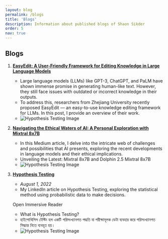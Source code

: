 ```yaml
---
layout: blog
permalink: /blogs
title: 'Blogs'
description: Information about published blogs of Shaon Sikder
order: 5
nav: true
---
```


## Blogs

1. **[EasyEdit: A User-Friendly Framework for Editing Knowledge in Large Language Models](https://medium.com/@shaon2221/easyedit-a-user-friendly-framework-for-editing-knowledge-in-large-language-models-8a29e5a96e0b)**
   - Large language models (LLMs) like GPT-3, ChatGPT, and PaLM have shown immense promise in generating human-like text. However, they still face issues with outdated or incorrect knowledge in their outputs.
   - To address this, researchers from Zhejiang University recently proposed EasyEdit — an easy-to-use knowledge editing framework for LLMs. In this post, I provide an overview of their work.
   - ![Hypothesis Testing Image](https://miro.medium.com/v2/resize:fit:720/format:webp/1*Jn9E7cpUtWSwg2ds2W2hjA.png)

2. **[Navigating the Ethical Waters of AI: A Personal Exploration with Mixtral 8x7B](https://medium.com/@shaon2221/navigating-the-ethical-waters-of-ai-a-personal-exploration-with-mixtral-8x7b-befe0bedd7ec)**
   - In this Medium article, I delve into the intricate web of challenges and possibilities that AI presents, exploring the recent developments in language models and their ethical implications.
   - Unveiling the Latest: Mixtral 8x7B and Dolphin 2.5 Mixtral 8x7B
   - ![Hypothesis Testing Image](https://miro.medium.com/v2/resize:fit:720/format:webp/0*2bh2BpdJbhBjzgz7)

3. **[Hypothesis Testing](https://linkedin.com/pulse/hypothesis-testing-shaon-sikder/)**
   - *August 1, 2022*
   - My LinkedIn article on Hypothesis Testing, exploring the statistical method using probabilistic data to make decisions.

   Open Immersive Reader
   - What is Hypothesis Testing?
   - হাইপোথিসিস টেস্টিং হল একটি পরিসংখ্যানগত পদ্ধতি যা পরীক্ষামূলক ডেটা ব্যবহার করে পরিসংখ্যানগত সিদ্ধান্ত নিতে ব্যবহৃত হয়।
   - ![Hypothesis Testing Image](https://media.licdn.com/dms/image/D4D12AQFpmnarLc5xGg/article-cover_image-shrink_423_752/0/1659367807755?e=1712793600&v=beta&t=sPVqGdos4gN0tdairBPGsTOmzc9KdvabPbhahODvAjk)




